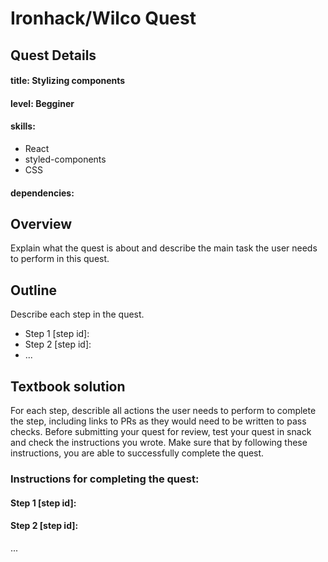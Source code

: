 # Ironhack/Wilco Quest

## Quest Details

#### title: Stylizing components

#### level: Begginer

#### skills:

- React
- styled-components
- CSS

#### dependencies:

## Overview

Explain what the quest is about and describe the main task the user needs to perform in this quest.

## Outline

Describe each step in the quest.

- Step 1 [step id]:
- Step 2 [step id]:
- ...

## Textbook solution

For each step, describle all actions the user needs to perform to complete the step, including links to PRs as they would need to be written to pass checks.
Before submitting your quest for review, test your quest in snack and check the instructions you wrote. Make sure that by following these instructions, you are able to successfully complete the quest.

### Instructions for completing the quest:

#### Step 1 [step id]:

#### Step 2 [step id]:

...
